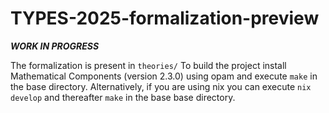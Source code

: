 # TYPES-2025-formalization-preview
***WORK IN PROGRESS***

The formalization is present in `theories/`
To build the project install Mathematical Components (version 2.3.0) using opam and execute `make` in the base directory.
Alternatively, if you are using nix you can execute `nix develop` and thereafter `make` in the base base directory.
